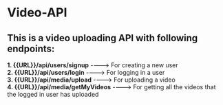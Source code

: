 # Video-API
## This is a video uploading API with following endpoints:

**1. {{URL}}/api/users/signup**  ----> For creating a new user  
**2. {{URL}}/api/users/login** ----> For logging in a user  
**3. {{URL}}/api/media/upload** ----> For uploading a video  
**4. {{URL}}/api/media/getMyVideos** ----> For getting all the videos that the logged in user has uploaded
